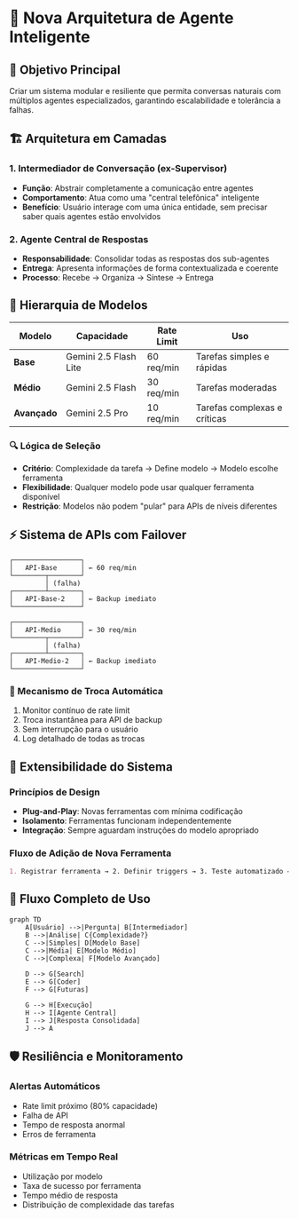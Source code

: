 # 🔄 Nova Arquitetura de Agente Inteligente

## 🎯 Objetivo Principal
Criar um sistema modular e resiliente que permita conversas naturais com múltiplos agentes especializados, garantindo escalabilidade e tolerância a falhas.

## 🏗️ Arquitetura em Camadas

### 1. **Intermediador de Conversação** (ex-Supervisor)
- **Função**: Abstrair completamente a comunicação entre agentes
- **Comportamento**: Atua como uma "central telefônica" inteligente
- **Benefício**: Usuário interage com uma única entidade, sem precisar saber quais agentes estão envolvidos

### 2. **Agente Central de Respostas**
- **Responsabilidade**: Consolidar todas as respostas dos sub-agentes
- **Entrega**: Apresenta informações de forma contextualizada e coerente
- **Processo**: Recebe → Organiza → Síntese → Entrega

## 🧠 Hierarquia de Modelos

| Modelo | Capacidade | Rate Limit | Uso |
|--------|------------|------------|-----|
| **Base** | Gemini 2.5 Flash Lite | 60 req/min | Tarefas simples e rápidas |
| **Médio** | Gemini 2.5 Flash | 30 req/min | Tarefas moderadas |
| **Avançado** | Gemini 2.5 Pro | 10 req/min | Tarefas complexas e críticas |

### 🔍 Lógica de Seleção
- **Critério**: Complexidade da tarefa → Define modelo → Modelo escolhe ferramenta
- **Flexibilidade**: Qualquer modelo pode usar qualquer ferramenta disponível
- **Restrição**: Modelos não podem "pular" para APIs de níveis diferentes

## ⚡ Sistema de APIs com Failover

```
┌─────────────────┐
│   API-Base      │ ← 60 req/min
└────────┬────────┘
         │ (falha)
┌────────┴────────┐
│   API-Base-2    │ ← Backup imediato
└─────────────────┘

┌─────────────────┐
│   API-Medio     │ ← 30 req/min
└────────┬────────┘
         │ (falha)
┌────────┴────────┐
│   API-Medio-2   │ ← Backup imediato
└─────────────────┘
```

### 🔄 Mecanismo de Troca Automática
1. Monitor contínuo de rate limit
2. Troca instantânea para API de backup
3. Sem interrupção para o usuário
4. Log detalhado de todas as trocas

## 🔧 Extensibilidade do Sistema

### Princípios de Design
- **Plug-and-Play**: Novas ferramentas com mínima codificação
- **Isolamento**: Ferramentas funcionam independentemente
- **Integração**: Sempre aguardam instruções do modelo apropriado

### Fluxo de Adição de Nova Ferramenta
```markdown
1. Registrar ferramenta → 2. Definir triggers → 3. Teste automatizado → 4. Produção
```

## 🎪 Fluxo Completo de Uso

```mermaid
graph TD
    A[Usuário] -->|Pergunta| B[Intermediador]
    B -->|Análise| C{Complexidade?}
    C -->|Simples| D[Modelo Base]
    C -->|Média| E[Modelo Médio]
    C -->|Complexa| F[Modelo Avançado]
    
    D --> G[Search]
    E --> G[Coder]
    F --> G[Futuras]
    
    G --> H[Execução]
    H --> I[Agente Central]
    I --> J[Resposta Consolidada]
    J --> A
```

## 🛡️ Resiliência e Monitoramento

### Alertas Automáticos
- Rate limit próximo (80% capacidade)
- Falha de API
- Tempo de resposta anormal
- Erros de ferramenta

### Métricas em Tempo Real
- Utilização por modelo
- Taxa de sucesso por ferramenta
- Tempo médio de resposta
- Distribuição de complexidade das tarefas